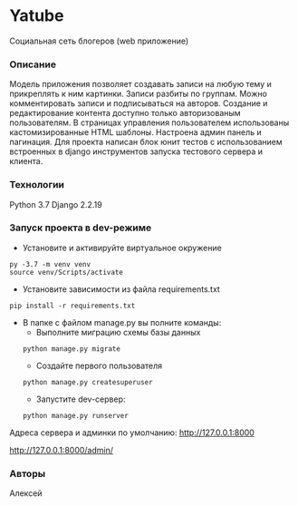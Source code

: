 # Yatube
Социальная сеть блогеров (web приложение)

### Описание
Модель приложения позволяет создавать записи на любую тему и прикреплять к ним картинки. Записи разбиты по группам. Можно комментировать записи и подписываться на авторов. Создание и редактирование контента доступно только авторизованым пользователям. В страницах управления пользователем использованы кастомизированные HTML шаблоны. Настроена админ панель и пагинация. Для проекта написан блок юнит тестов с использованием встроенных в django инструментов запуска тестового сервера и клиента.

### Технологии
Python 3.7
Django 2.2.19

### Запуск проекта в dev-режиме
- Установите и активируйте виртуальное окружение
```
py -3.7 -m venv venv
source venv/Scripts/activate
```
- Установите зависимости из файла requirements.txt
```
pip install -r requirements.txt
```
- В папке с файлом manage.py вы полните команды:
	- Выполните миграцию схемы базы данных
	```
	python manage.py migrate
	```
	- Создайте первого пользователя
	```
	python manage.py createsuperuser
	```
	- Запустите dev-сервер:
	```
	python manage.py runserver
	```
Адреса сервера и админки по умолчанию:
http://127.0.0.1:8000

http://127.0.0.1:8000/admin/

### Авторы
Алексей

